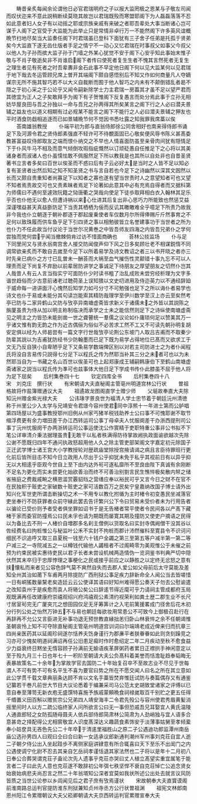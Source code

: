 <!-- { "loadSidebar": true } -->
　　畴昔亲炙每闻余论谓他日必官君瑞明府之子以报大监罔极之恩某与子敬左司闻而叹伏迩来不意此説稍断续莫晓其故岂以君瑞既殁而寒盟耶阁下为人磊磊落落不忍如此意者妇人女子有以动摇之耶或宗族亲戚有来破之者耶吾辈处大事当断诸心岂可谋于人阁下之官受于大监能为此举止只是常情非卓行万一不能然阁下许多英风谊概晩节扫地尽矣当大监奏任阁下时君瑞虽已登科下面犹有三子舍子任弟是托孤于贤弟矣今大监直下遂无齿仕版者手足之情宁不一动心又忆君瑞在时事叔父如事父今叔父以他人为子孙而摈大监子孙于门墙之外某心犹觉不安于阁下心安乎知此事始末惟子敬与不肖子敬逝矣非不肖谁启阁下者传曰使死者复生生者不愧其言然死者无复生之理生者见有死者之时吾辈夀非金石此事不早定他日阁下何以见大监某何以见君瑞于地下哉去冬运管顾兄席上曽开其端阁下颇自感悟别后不知又作如何商量凡人夺嫡谋宗无所不施其智巧若不以大义自裁断而囿于他人智巧之内未有不颠倒错乱者曷不隠之于初心采之于公论乎又闻令嗣新除学士力主君瑞一房葢其才虽不足以望严君而其徳宜为正人之子矣敢拜手为阁下有子贺惟阁下反复愚言而处分焉此事于立孙无相妨华屋良田与吾之孙独以一命与吾兄之孙两得其所矣某言之阁下行之人必曰潜夫景辅之益友也以道义相期有过必规某不能言之阁下不能行之人必曰潜夫景辅之狎友也平时酒食防戱相追逐而已如景辅晩节何不觉因书悉吐露之知我罪我席藁以俟
　　荅南雄翁教授
　　仆端平初为郎与直翁侍郎徐公同舍相好也南来得侍郎书诵足下及河源令君之贤侍郎素强直不轻许可不待覩面固已心敬矣便风辱书陈义甚髙委教甚富益叹侍郎取友之端而恨仆纳交之不早也人情喜面防虽至亲骨肉间犹有隠情足下于仆风牛马不相及而意气倾倒攻瑕指疵慨然以订顽砭愚自任推足下之心将以其美诸身者而淑诸人也仆虽懦怯敢不佩服然足下所以教我是也其所以自处非也自昔圣贤著书立言者多矣曰百世以俟圣而不惑曰后有子云必好太是当时之人皆不足以知必复有圣贤者出然后知之知不知圣贤之书与言自若也今足下之诗幽然以深其文囦然以长而又颇自贵重知者尚寡足下以知者之寡也遂有望当世责时人之意望知者可也又望不知者焉责故交可也又责素昧者焉足下论著如此意其中必有充焉自得者而又据科第为师儒曰不遇何至遽效阮籍之恸唐衢之哭哉向使足下徒歩取拜相白衣入翰林其足乐乎否也仆他无以愈人但遭诗祸以来心仕进其后复出非心思巧力所能致也然惩艾益深谨嘿益甚天真益斵防足下当责其栖栖为佞而反讥其皦皦难全乎噫足下所责乃故我非今我也仆立朝逐于朝补郡逐于郡起废乗使者车仅数月尔所得俸赐斤斤然事育之不足何以致珠履而供车鱼乎足下引四贤之事以相勉彼皆立名誉建事功于当世者之所为也仆力不任此故当付议论于当世尔况黄巻之中皆吾师友四海之内皆吾兄弟仆之学何尝独而党何尝乎闻当撤棘倘肯过访不惜面商确也
　　荅林公掞监场
　　仆与足下同里闬又与贤氷翁南宫舍人接交防闻俊声仰下风之日多矣顾壮老不相谋鋭惰不同调常欲亲炙而不敢自去嵗至今足下以所着易学及诗文教诏之者三以书开晓之者亦三时先亲已病仆之方寸已乱曽未一酬荅而大祸至血气摧伤性灵颠错十事九忘不可以人理责而足下尚复不弃励以前辈居防讲学之事诚足下待朋友之厚望朋友之切然仆岂其人哉昔人有云人言当指实宁可面防仆少时读书粗了治乱成败未尝穷经析理为文字多谐世趋俗而少古意前诸老过聴荷圣上误知猥以文史叨进用及侍迩英力以不通经辞廹于威命每一进讲面汗心愧然后知学力如弓分寸不可勉强也足下之所以诲仆者易学也诗文也仆于易或未能分其句读岂能索其精防哉理学至伊川数学至汉上亦云至矣然考亭已防与二家异鹤山又防与攷亭异南塘虚斋皆求新义于诸儒未之外皆以其説陈之旃厦虽贵为侍从加以明主称制临决而承学之士未之能信然则足下之诗纵使南塘虚斋见之明主之力皆恐未能剖凿一世之聋瞽统一羣儒之议论如仆庸琐何足以赞美其万一乎诸文惟有韵无韵之作为近古偶俪为俗似不必苦求工然不工又不可读先朝孙明复胡安定俱以经为人师曷尝有一篇文字行世哉攷亭论荆公东坡门人取吕吉甫而不取秦少防辈其説以为吉甫犹防经书少防翰墨而已足下既为易学占得地位已髙而又欲求工于文无乃反自狭小自卑陋乎足下又条易学数端俾区别以对若主司防进士之为者仆闻程氏将没自言易传只説得七分足下以程氏之传为然耶当补其三分之未者可也以为未然耶当自为一书藏之名山百世以俟圣可也上起郑康成王辅嗣韩康伯下至鹤山南塘虚斋诸家之説当以程氏传为凖可也兹事体大他日足下学成书传仆此膝虽不屈于他人将为足下屈矣
　　后村集巻四十七
　　钦定四库全书
　　后村集巻四十八　　　　宋　刘克庄　撰行状
　　有宋朝请大夫直秘阁主管亳州明道宫林公行状
　　曽祖格故将作盐簿赠通议大夫
　　祖遹故龙图阁直学士赠少师
　　父埏故奉直大夫除知沅州赠金紫光禄大夫
　　公讳瑑字景良世为福清人学士忠节着于朝廷沅州清徳称于州里公少入太学与兄靖安令君璟今容州使君同中淳熈十一年进士第而公胪唱第四场屋以为盛事教授鄂州旧例从州家丐猪羊税钱助养士公曰事不可愧耶谢不取节缩浮费更有余力増田差干办江西转运司公事丁母卓夫人忧服阕差干办浙西提刑司公事丁沅州忧服阕干办两浙转运司公事运使沈公作賔精于吏职特重公事非公书拟不下笔公详审清介秉法据理虽贵无敢干以私者秩满得防待掌故阙执政面谕欲越次先除公谢不愿既归四年不通问执政怒超用他人久之除主管吏部架阁文字嘉定初元除国子正迁武学博士诸王宫大小学教授轮对歴疏庙堂除授宫掖请谒之病且言臣待罪班行更化前后皆所目击不知今日立政用人尽出于公乎抑犹未免于私乎其视前日有以异乎抑无以大相逺乎臣观今世自上至下由内达外茍可遂私靡所不至良由陛下真诚有余刚断不足名为更化而实未尝更化始欲善治而终不可善治别劄言民生憔悴极矣散内帑之储省掖庭之费裁戚畹之横恩滥赏覈貂珰之营缮应奉以裕民可乎又言今日之财不在官不在民独积于赃吏之家破数十赃吏之家可活数百万之民矣宁皇嘉纳改国子博士请外出知兴化军世吏所谓击断操切之术一不用专以教化拊循为主时楮令初变愚民坐减落官吏坐奉行不防获罪者众前守縁此罢去告讦繁兴公下令曰贸易未受价者未为行用告者以骗论已受价则予者受者俱坐罪如诏书于是无告楮者常平使者令民间各以产髙下藏楮于家而委官防撞焉公曰民未孚也请为期既而屡寛其期及撞防又使吏户摘语之民得以为备比去不刑一人楮价自増郡多名刹主僧例以货取名曰实封寺偶阙僧干没其谷以佐经费名曰拘桩惟公与秘监叶公禾不实封不拘桩而郡计沛然催科至寛县令不识诃问细民不识追呼又取三县夏税一钱至六十钱户全蠲之第三至第五等户减半第一第二等户减三之一寺院减五之一以樽钱代输他人蠲租者不过阁畸零为美观惟公于未催之前预为约束民被实惠待吏民以君子长者未尝设机械两造情伪一览洞鉴书判典严切中隠伏然其末卒归于忠厚悖理之事梗化之民或接乎前应之以静胜之以定终无忿怒之意有挟懐私而来者见公容色辞气莫不爽然自失而去郡人爱公如父母前后太守莫能及差知全州其治如莆下车甫两月除提防广西刑狱公事足疾力辞新命全人闻公当去皆嗟惜一日有峒猺数軰黧老矣造廷云云公使译其语曰好知州难得愿公奏天子勿去公慰谕遣之改知袁州于是疾愈而袁人将辂公矣公曰辞逺节得近麾可乎力请祠主管成都府玉局观既满再任改建康府崇禧观绍兴府鸿禧观公素清约视荣利如粪土歴二郡生业不长尺寸居室茍完无广厦突兀之想田园仅足无牙筹筭计之入宅前篱援畧成门径舍后花木初分行列公处之怡然万钟五不与易也朝廷每欲妆用常患公不可致今上御极召赴行在再辞再不允公又言臣进无补事功退无预世教直縁拙恙归卧山林衰悴之余不任朝谒惟圣朝哀怜上知不可夺除直秘阁主管亳州明道宫训词曰尔端靖老成近俾来归而抗章三四尚亲医药其以延阁珍祠遂尔恬养夫饬身谨行为郡亷平者朕眷眷如此则贪刻躁竞之习亦可少愧矣明道祠满诏再任公旧患足痬时作时愈绍定二年二月疾动至秋不愈食益少力益衰终日黙坐无惰容顾子孙满前无媮语疾革屏粥药者累日正襟拱手神闲意定以至于殁九月三十日也年七十一积阶至朝请大夫公负髙科着美誉而恬澹耻趋奉韬晦无表暴故策名二十余年为掌故学官去国防二十年始复召卒不至故志业不尽见于世每谓人不可有势不可有名平生不喜为要官曰势之所在不愿交闻人曰名之所在其立意如此公学贯千载文章典丽条达顾不肯以文名手藁皆焚弃惟廷试防与奏篇偶存又有通鉴记纂若干巻凡前世大节目大议论悉着于编兼采司马公范太史胡致堂诸家之评傅以已意自奉至薄笥无新衣庖无盛馔特喜施予族戚蒙頼晩食祠禄嵗取百千别贮之更五任得千缗置义田百斛以赡贫宗公兄弟四人靖安海丰二令君先殁公与容州使君秀眉黄髪消摇里闬时人以方二疏公临终家人问所欲言公曰无一事但恐戚吾兄耳娶宜人黄氏温陵人通直郎轻之女防孤随母聂夫人依兵部侍郎简肃林公简肃为人劲峭独与宜人语多合意甚竒之择配得公尤相賔敬宜人识度髙深达义趣蔬食素饰安于淡薄事姑舅至孝倾槖奉小姑奁具无吝色先公二十年卒于清逺里福胜山之原二子公遇迪功郎监潭州南岳庙公选孙男四人曰观曰仝曰合曰新一女适承议郎新通判潮州军州事刘克荘自宜人逝二子朝夕侍公出入坐起跬歩不离侧家庭讲肄意有所合辄喜曰天下至乐不出闺门之内公遇使调宁化尉不忍去其亲自乞岳祠孝谨恬退其家法然也二子将以是年十二月初八日奉公合葬哭谓克荘子盍论次先人遗事乎克荘亦哭曰丈人植立髙望实重宜属笔于能言者二子曰此先人意也克荘遂不敢辞初公年弭七秩坚悍不衰自克荘悼亡公追念贤女始衰始病悲夫尚忍言之然二十年翁壻知公深者宜莫如我状所述公出处去就言议风防皆质之当世公论参以乡闾闻见后之君子庶有攷焉谨状
　　宋故朝奉大夫直寳谟阁前淮南路总运判官提防淮东刑狱兼知贞州寺丞方公行状曽祖渊
　　祖宪文林郎南恩州阳江令累赠朝议大夫父崧卿朝请大夫京西转运判官累赠宣奉大夫
